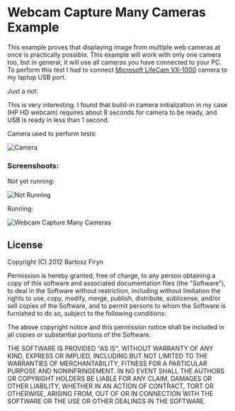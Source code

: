 # Webcam Capture Many Cameras Example

This example proves that displaying image from multiple web cameras at once is
practically possible. This example will work with only one camera too, but in
general, it will use all cameras you have connected to your PC. To perform this
test I had to connect [Microsoft LifeCam VX-1000](https://www.google.com/search?q=Microsoft+LifeCam+VX-1000&tbm=isch)
camera to my laptop USB port. 

Just a not:

This is very interesting. I found that build-in camera initialization in my 
case (HP HD webcam) requires about 8 seconds for camera to be ready, and USB 
is ready in less than 1 second.

Camera used to perform tests:

![Camera](https://raw.github.com/sarxos/webcam-capture/master/webcam-capture-examples/webcam-capture-manycams/src/etc/resources/camera.jpg "Camera")

### Screenshoots:

Not yet running:

![Not Running](https://raw.github.com/sarxos/webcam-capture/master/webcam-capture-examples/webcam-capture-manycams/src/etc/resources/not-running.jpg "Not Running")

Running:

![Webcam Capture Many Cameras](https://raw.github.com/sarxos/webcam-capture/master/webcam-capture-examples/webcam-capture-manycams/src/etc/resources/two-cams.jpg "Webcam Capture Many Cameras")

## License

Copyright (C) 2012 Bartosz Firyn

Permission is hereby granted, free of charge, to any person obtaining a copy of this software and associated documentation files (the "Software"), to deal in the Software without restriction, including without limitation the rights to use, copy, modify, merge, publish, distribute, sublicense, and/or sell copies of the Software, and to permit persons to whom the Software is furnished to do so, subject to the following conditions:

The above copyright notice and this permission notice shall be included in all copies or substantial portions of the Software.

THE SOFTWARE IS PROVIDED "AS IS", WITHOUT WARRANTY OF ANY KIND, EXPRESS OR IMPLIED, INCLUDING BUT NOT LIMITED TO THE WARRANTIES OF MERCHANTABILITY, FITNESS FOR A PARTICULAR PURPOSE AND NONINFRINGEMENT. IN NO EVENT SHALL THE AUTHORS OR COPYRIGHT HOLDERS BE LIABLE FOR ANY CLAIM, DAMAGES OR OTHER LIABILITY, WHETHER IN AN ACTION OF CONTRACT, TORT OR OTHERWISE, ARISING FROM, OUT OF OR IN CONNECTION WITH THE SOFTWARE OR THE USE OR OTHER DEALINGS IN THE SOFTWARE.
